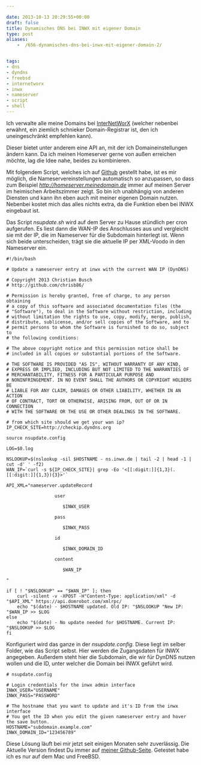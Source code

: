 ```yaml
---

date: 2013-10-13 20:29:55+00:00
draft: false
title: Dynamisches DNS bei INWX mit eigener Domain
type: post
aliases:
    -  /656-dynamisches-dns-bei-inwx-mit-eigener-domain-2/


tags:
- dns
- dyndns
- freebsd
- internetworx
- inwx
- nameserver
- script
- shell
---
```


Ich verwalte alle meine Domains bei [InterNetWorX](https://www.inwx.de) (welcher nebenbei erwähnt, ein ziemlich schnieker Domain-Registrar ist, den ich uneingeschränkt empfehlen kann).

Dieser bietet unter anderem eine API an, mit der ich Domaineinstellungen ändern kann. Da ich meinen Homeserver gerne von außen erreichen möchte, lag die Idee nahe, beides zu kombinieren.

Mit folgendem Script, welches ich auf [Github](https://github.com/chrisb86/nsupdate) gestellt habe, ist es mir möglich, die Nameservereinstellungen automatisch so anzupassen, so dass zum Beispiel _http://homeserver.meinedomain.de_ immer auf meinen Server im heimischen Arbeitszimmer zeigt. So bin ich unabhängig von anderen Diensten und kann ihn eben auch mit meiner eigenen Domain nutzen. Nebenbei kostet mich das alles nichts extra, da die Funktion eben bei INWX eingebaut ist.

Das Script _nsupdate.sh_ wird auf dem Server zu Hause stündlich per cron aufgerufen. Es liest dann die WAN-IP des Anschlusses aus und vergleicht sie mit der IP, die im Nameserver für die Subdomain hinterlegt ist. Wenn sich beide unterscheiden, trägt sie die aktuelle IP per XML-Voodo in den Nameserver ein.

    #!/bin/bash

    # Update a nameserver entry at inwx with the current WAN IP (DynDNS)

    # Copyright 2013 Christian Busch
    # http://github.com/chrisb86/

    # Permission is hereby granted, free of charge, to any person obtaining
    # a copy of this software and associated documentation files (the
    # "Software"), to deal in the Software without restriction, including
    # without limitation the rights to use, copy, modify, merge, publish,
    # distribute, sublicense, and/or sell copies of the Software, and to
    # permit persons to whom the Software is furnished to do so, subject to
    # the following conditions:

    # The above copyright notice and this permission notice shall be
    # included in all copies or substantial portions of the Software.

    # THE SOFTWARE IS PROVIDED "AS IS", WITHOUT WARRANTY OF ANY KIND,
    # EXPRESS OR IMPLIED, INCLUDING BUT NOT LIMITED TO THE WARRANTIES OF
    # MERCHANTABILITY, FITNESS FOR A PARTICULAR PURPOSE AND
    # NONINFRINGEMENT. IN NO EVENT SHALL THE AUTHORS OR COPYRIGHT HOLDERS BE
    # LIABLE FOR ANY CLAIM, DAMAGES OR OTHER LIABILITY, WHETHER IN AN ACTION
    # OF CONTRACT, TORT OR OTHERWISE, ARISING FROM, OUT OF OR IN CONNECTION
    # WITH THE SOFTWARE OR THE USE OR OTHER DEALINGS IN THE SOFTWARE.

    # from which site should we get your wan ip?
    IP_CHECK_SITE=http://checkip.dyndns.org

    source nsupdate.config

    LOG=$0.log

    NSLOOKUP=$(nslookup -sil $HOSTNAME - ns.inwx.de | tail -2 | head -1 | cut -d' ' -f2)
    WAN_IP=`curl -s ${IP_CHECK_SITE}| grep -Eo '<[[:digit:]]{1,3}(.[[:digit:]]{1,3}){3}>'`

    API_XML="nameserver.updateRecord

                      user

                         $INWX_USER

                      pass

                         $INWX_PASS

                      id

                         $INWX_DOMAIN_ID

                      content

                         $WAN_IP

    "

    if [ ! "$NSLOOKUP" == "$WAN_IP" ]; then
        curl -silent -v -XPOST -H"Content-Type: application/xml" -d "$API_XML" https://api.domrobot.com/xmlrpc/
        echo "$(date) - $HOSTNAME updated. Old IP: "$NSLOOKUP "New IP: "$WAN_IP >> $LOG
    else
        echo "$(date) - No update needed for $HOSTNAME. Current IP: "$NSLOOKUP >> $LOG
    fi

Konfiguriert wird das ganze in der _nsupdate.config_. Diese liegt im selber Folder, wie das Script selbst. Hier werden die Zugangsdaten für INWX angegeben. Außerdem steht hier die Subdomain, die wir für DynDNS nutzen wollen und die ID, unter welcher die Domain bei INWX geführt wird.

    # nsupdate.config

    # Login credentials for the inwx admin interface
    INWX_USER="USERNAME"
    INWX_PASS="PASSWORD"

    # The hostname that you want to update and it's ID from the inwx interface
    # You get the ID when you edit the given nameserver entry and hover the save button.
    HOSTNAME="subdomain.example.com"
    INWX_DOMAIN_ID="123456789"

Diese Lösung läuft bei mir jetzt seit einigen Monaten sehr zuverlässig. Die Aktuelle Version findest Du immer auf [meiner Github-Seite](https://github.com/chrisb86/). Getestet habe ich es nur auf dem Mac und FreeBSD.
